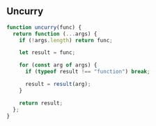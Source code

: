 ## Uncurry

<!-- notecardId: 1739454894540 -->

```js
function uncurry(func) {
  return function (...args) {
    if (!args.length) return func;

    let result = func;

    for (const arg of args) {
      if (typeof result !== "function") break;

      result = result(arg);
    }

    return result;
  };
}
```
